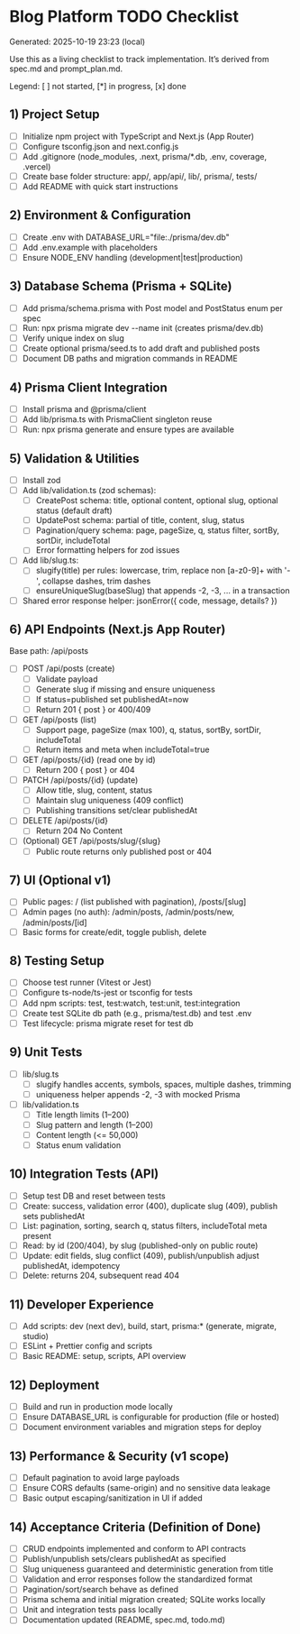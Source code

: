 # Blog Platform TODO Checklist

Generated: 2025-10-19 23:23 (local)

Use this as a living checklist to track implementation. It’s derived from spec.md and prompt_plan.md.

Legend: [ ] not started, [*] in progress, [x] done

## 1) Project Setup
- [ ] Initialize npm project with TypeScript and Next.js (App Router)
- [ ] Configure tsconfig.json and next.config.js
- [ ] Add .gitignore (node_modules, .next, prisma/*.db, .env, coverage, .vercel)
- [ ] Create base folder structure: app/, app/api/, lib/, prisma/, tests/
- [ ] Add README with quick start instructions

## 2) Environment & Configuration
- [ ] Create .env with DATABASE_URL="file:./prisma/dev.db"
- [ ] Add .env.example with placeholders
- [ ] Ensure NODE_ENV handling (development|test|production)

## 3) Database Schema (Prisma + SQLite)
- [ ] Add prisma/schema.prisma with Post model and PostStatus enum per spec
- [ ] Run: npx prisma migrate dev --name init (creates prisma/dev.db)
- [ ] Verify unique index on slug
- [ ] Create optional prisma/seed.ts to add draft and published posts
- [ ] Document DB paths and migration commands in README

## 4) Prisma Client Integration
- [ ] Install prisma and @prisma/client
- [ ] Add lib/prisma.ts with PrismaClient singleton reuse
- [ ] Run: npx prisma generate and ensure types are available

## 5) Validation & Utilities
- [ ] Install zod
- [ ] Add lib/validation.ts (zod schemas):
  - [ ] CreatePost schema: title, optional content, optional slug, optional status (default draft)
  - [ ] UpdatePost schema: partial of title, content, slug, status
  - [ ] Pagination/query schema: page, pageSize, q, status filter, sortBy, sortDir, includeTotal
  - [ ] Error formatting helpers for zod issues
- [ ] Add lib/slug.ts:
  - [ ] slugify(title) per rules: lowercase, trim, replace non [a-z0-9]+ with '-', collapse dashes, trim dashes
  - [ ] ensureUniqueSlug(baseSlug) that appends -2, -3, ... in a transaction
- [ ] Shared error response helper: jsonError({ code, message, details? })

## 6) API Endpoints (Next.js App Router)
Base path: /api/posts
- [ ] POST /api/posts (create)
  - [ ] Validate payload
  - [ ] Generate slug if missing and ensure uniqueness
  - [ ] If status=published set publishedAt=now
  - [ ] Return 201 { post } or 400/409
- [ ] GET /api/posts (list)
  - [ ] Support page, pageSize (max 100), q, status, sortBy, sortDir, includeTotal
  - [ ] Return items and meta when includeTotal=true
- [ ] GET /api/posts/{id} (read one by id)
  - [ ] Return 200 { post } or 404
- [ ] PATCH /api/posts/{id} (update)
  - [ ] Allow title, slug, content, status
  - [ ] Maintain slug uniqueness (409 conflict)
  - [ ] Publishing transitions set/clear publishedAt
- [ ] DELETE /api/posts/{id}
  - [ ] Return 204 No Content
- [ ] (Optional) GET /api/posts/slug/{slug}
  - [ ] Public route returns only published post or 404

## 7) UI (Optional v1)
- [ ] Public pages: / (list published with pagination), /posts/[slug]
- [ ] Admin pages (no auth): /admin/posts, /admin/posts/new, /admin/posts/[id]
- [ ] Basic forms for create/edit, toggle publish, delete

## 8) Testing Setup
- [ ] Choose test runner (Vitest or Jest)
- [ ] Configure ts-node/ts-jest or tsconfig for tests
- [ ] Add npm scripts: test, test:watch, test:unit, test:integration
- [ ] Create test SQLite db path (e.g., prisma/test.db) and test .env
- [ ] Test lifecycle: prisma migrate reset for test db

## 9) Unit Tests
- [ ] lib/slug.ts
  - [ ] slugify handles accents, symbols, spaces, multiple dashes, trimming
  - [ ] uniqueness helper appends -2, -3 with mocked Prisma
- [ ] lib/validation.ts
  - [ ] Title length limits (1–200)
  - [ ] Slug pattern and length (1–200)
  - [ ] Content length (<= 50,000)
  - [ ] Status enum validation

## 10) Integration Tests (API)
- [ ] Setup test DB and reset between tests
- [ ] Create: success, validation error (400), duplicate slug (409), publish sets publishedAt
- [ ] List: pagination, sorting, search q, status filters, includeTotal meta present
- [ ] Read: by id (200/404), by slug (published-only on public route)
- [ ] Update: edit fields, slug conflict (409), publish/unpublish adjust publishedAt, idempotency
- [ ] Delete: returns 204, subsequent read 404

## 11) Developer Experience
- [ ] Add scripts: dev (next dev), build, start, prisma:* (generate, migrate, studio)
- [ ] ESLint + Prettier config and scripts
- [ ] Basic README: setup, scripts, API overview

## 12) Deployment
- [ ] Build and run in production mode locally
- [ ] Ensure DATABASE_URL is configurable for production (file or hosted)
- [ ] Document environment variables and migration steps for deploy

## 13) Performance & Security (v1 scope)
- [ ] Default pagination to avoid large payloads
- [ ] Ensure CORS defaults (same-origin) and no sensitive data leakage
- [ ] Basic output escaping/sanitization in UI if added

## 14) Acceptance Criteria (Definition of Done)
- [ ] CRUD endpoints implemented and conform to API contracts
- [ ] Publish/unpublish sets/clears publishedAt as specified
- [ ] Slug uniqueness guaranteed and deterministic generation from title
- [ ] Validation and error responses follow the standardized format
- [ ] Pagination/sort/search behave as defined
- [ ] Prisma schema and initial migration created; SQLite works locally
- [ ] Unit and integration tests pass locally
- [ ] Documentation updated (README, spec.md, todo.md)
